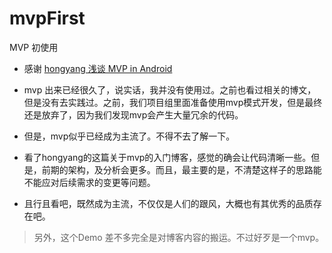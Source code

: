 # mvpFirst
MVP 初使用
* 感谢 [hongyang 浅谈 MVP in Android ](http://blog.csdn.net/lmj623565791/article/details/46596109)



* mvp 出来已经很久了，说实话，我并没有使用过。之前也看过相关的博文，但是没有去实践过。之前，我们项目组里面准备使用mvp模式开发，但是最终还是放弃了，因为我们发现mvp会产生大量冗余的代码。
* 但是，mvp似乎已经成为主流了。不得不去了解一下。
* 看了hongyang的这篇关于mvp的入门博客，感觉的确会让代码清晰一些。但是，前期的架构，及分析会更多。而且，最主要的是，不清楚这样子的思路能不能应对后续需求的变更等问题。
* 且行且看吧，既然成为主流，不仅仅是人们的跟风，大概也有其优秀的品质存在吧。

> 另外，这个Demo 差不多完全是对博客内容的搬运。不过好歹是一个mvp。
